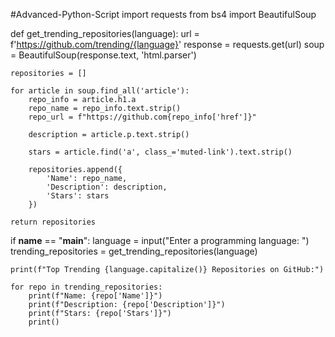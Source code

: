 #Advanced-Python-Script
import requests
from bs4 import BeautifulSoup

def get_trending_repositories(language):
    url = f'https://github.com/trending/{language}'
    response = requests.get(url)
    soup = BeautifulSoup(response.text, 'html.parser')

    repositories = []

    for article in soup.find_all('article'):
        repo_info = article.h1.a
        repo_name = repo_info.text.strip()
        repo_url = f"https://github.com{repo_info['href']}"
        
        description = article.p.text.strip()

        stars = article.find('a', class_='muted-link').text.strip()

        repositories.append({
            'Name': repo_name,
            'Description': description,
            'Stars': stars
        })

    return repositories

if __name__ == "__main__":
    language = input("Enter a programming language: ")
    trending_repositories = get_trending_repositories(language)
    
    print(f"Top Trending {language.capitalize()} Repositories on GitHub:")
    
    for repo in trending_repositories:
        print(f"Name: {repo['Name']}")
        print(f"Description: {repo['Description']}")
        print(f"Stars: {repo['Stars']}")
        print()

